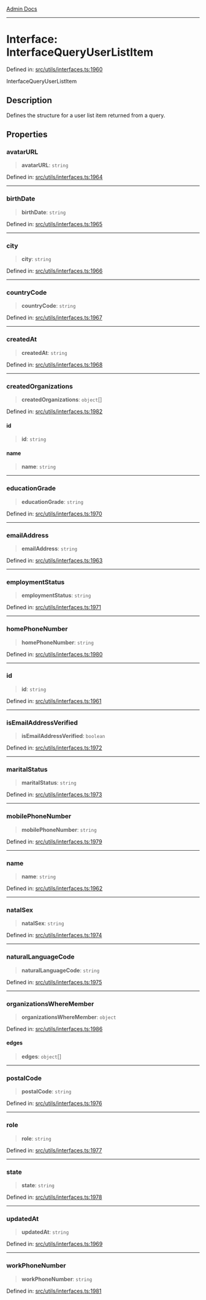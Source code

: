 [Admin Docs](/)

***

# Interface: InterfaceQueryUserListItem

Defined in: [src/utils/interfaces.ts:1960](https://github.com/PalisadoesFoundation/talawa-admin/blob/main/src/utils/interfaces.ts#L1960)

InterfaceQueryUserListItem

## Description

Defines the structure for a user list item returned from a query.

## Properties

### avatarURL

> **avatarURL**: `string`

Defined in: [src/utils/interfaces.ts:1964](https://github.com/PalisadoesFoundation/talawa-admin/blob/main/src/utils/interfaces.ts#L1964)

***

### birthDate

> **birthDate**: `string`

Defined in: [src/utils/interfaces.ts:1965](https://github.com/PalisadoesFoundation/talawa-admin/blob/main/src/utils/interfaces.ts#L1965)

***

### city

> **city**: `string`

Defined in: [src/utils/interfaces.ts:1966](https://github.com/PalisadoesFoundation/talawa-admin/blob/main/src/utils/interfaces.ts#L1966)

***

### countryCode

> **countryCode**: `string`

Defined in: [src/utils/interfaces.ts:1967](https://github.com/PalisadoesFoundation/talawa-admin/blob/main/src/utils/interfaces.ts#L1967)

***

### createdAt

> **createdAt**: `string`

Defined in: [src/utils/interfaces.ts:1968](https://github.com/PalisadoesFoundation/talawa-admin/blob/main/src/utils/interfaces.ts#L1968)

***

### createdOrganizations

> **createdOrganizations**: `object`[]

Defined in: [src/utils/interfaces.ts:1982](https://github.com/PalisadoesFoundation/talawa-admin/blob/main/src/utils/interfaces.ts#L1982)

#### id

> **id**: `string`

#### name

> **name**: `string`

***

### educationGrade

> **educationGrade**: `string`

Defined in: [src/utils/interfaces.ts:1970](https://github.com/PalisadoesFoundation/talawa-admin/blob/main/src/utils/interfaces.ts#L1970)

***

### emailAddress

> **emailAddress**: `string`

Defined in: [src/utils/interfaces.ts:1963](https://github.com/PalisadoesFoundation/talawa-admin/blob/main/src/utils/interfaces.ts#L1963)

***

### employmentStatus

> **employmentStatus**: `string`

Defined in: [src/utils/interfaces.ts:1971](https://github.com/PalisadoesFoundation/talawa-admin/blob/main/src/utils/interfaces.ts#L1971)

***

### homePhoneNumber

> **homePhoneNumber**: `string`

Defined in: [src/utils/interfaces.ts:1980](https://github.com/PalisadoesFoundation/talawa-admin/blob/main/src/utils/interfaces.ts#L1980)

***

### id

> **id**: `string`

Defined in: [src/utils/interfaces.ts:1961](https://github.com/PalisadoesFoundation/talawa-admin/blob/main/src/utils/interfaces.ts#L1961)

***

### isEmailAddressVerified

> **isEmailAddressVerified**: `boolean`

Defined in: [src/utils/interfaces.ts:1972](https://github.com/PalisadoesFoundation/talawa-admin/blob/main/src/utils/interfaces.ts#L1972)

***

### maritalStatus

> **maritalStatus**: `string`

Defined in: [src/utils/interfaces.ts:1973](https://github.com/PalisadoesFoundation/talawa-admin/blob/main/src/utils/interfaces.ts#L1973)

***

### mobilePhoneNumber

> **mobilePhoneNumber**: `string`

Defined in: [src/utils/interfaces.ts:1979](https://github.com/PalisadoesFoundation/talawa-admin/blob/main/src/utils/interfaces.ts#L1979)

***

### name

> **name**: `string`

Defined in: [src/utils/interfaces.ts:1962](https://github.com/PalisadoesFoundation/talawa-admin/blob/main/src/utils/interfaces.ts#L1962)

***

### natalSex

> **natalSex**: `string`

Defined in: [src/utils/interfaces.ts:1974](https://github.com/PalisadoesFoundation/talawa-admin/blob/main/src/utils/interfaces.ts#L1974)

***

### naturalLanguageCode

> **naturalLanguageCode**: `string`

Defined in: [src/utils/interfaces.ts:1975](https://github.com/PalisadoesFoundation/talawa-admin/blob/main/src/utils/interfaces.ts#L1975)

***

### organizationsWhereMember

> **organizationsWhereMember**: `object`

Defined in: [src/utils/interfaces.ts:1986](https://github.com/PalisadoesFoundation/talawa-admin/blob/main/src/utils/interfaces.ts#L1986)

#### edges

> **edges**: `object`[]

***

### postalCode

> **postalCode**: `string`

Defined in: [src/utils/interfaces.ts:1976](https://github.com/PalisadoesFoundation/talawa-admin/blob/main/src/utils/interfaces.ts#L1976)

***

### role

> **role**: `string`

Defined in: [src/utils/interfaces.ts:1977](https://github.com/PalisadoesFoundation/talawa-admin/blob/main/src/utils/interfaces.ts#L1977)

***

### state

> **state**: `string`

Defined in: [src/utils/interfaces.ts:1978](https://github.com/PalisadoesFoundation/talawa-admin/blob/main/src/utils/interfaces.ts#L1978)

***

### updatedAt

> **updatedAt**: `string`

Defined in: [src/utils/interfaces.ts:1969](https://github.com/PalisadoesFoundation/talawa-admin/blob/main/src/utils/interfaces.ts#L1969)

***

### workPhoneNumber

> **workPhoneNumber**: `string`

Defined in: [src/utils/interfaces.ts:1981](https://github.com/PalisadoesFoundation/talawa-admin/blob/main/src/utils/interfaces.ts#L1981)

